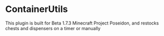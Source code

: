 # ContainerUtils
This plugin is built for Beta 1.7.3 Minecraft Project Poseidon, and restocks chests and dispensers on a timer or manually
